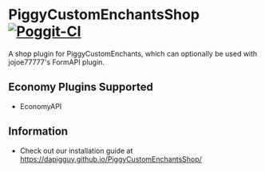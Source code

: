 # PiggyCustomEnchantsShop [![Poggit-CI](https://poggit.pmmp.io/ci.badge/DaPigGuy/PiggyCustomEnchantsShop/PiggyCustomEnchantsShop/master)](https://poggit.pmmp.io/ci/DaPigGuy/PiggyCustomEnchants)
A shop plugin for PiggyCustomEnchants, which can optionally be used with jojoe77777's FormAPI plugin.

## Economy Plugins Supported
* EconomyAPI

## Information
* Check out our installation guide at https://dapigguy.github.io/PiggyCustomEnchantsShop/
